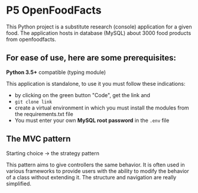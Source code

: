 # P5 OpenFoodFacts

This Python project is a substitute research (console) application for a given food.
The application hosts in database (MySQL) about 3000 food products from openfoodfacts.

## For ease of use, here are some prerequisites: 

**Python 3.5+** compatible (typing module)

This application is standalone, to use it you must follow these indications:
* by clicking on the green button "Code", get the link and
* `git clone link`
* create a virtual environment in which you must install the modules from the requirements.txt file
* You must enter your own **MySQL root password** in the `.env` file 


## The MVC pattern

Starting choice -> the strategy pattern

This pattern aims to give controllers the same behavior.
It is often used in various frameworks to provide users with the ability to modify the behavior of a class without extending it. The structure and navigation are really simplified.
